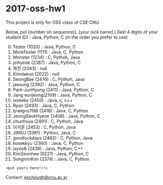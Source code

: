 # 2017-oss-hw1
This project is only for OSS class of CSE CNU.

Below, put
[number (in sequence)]. [your nick name] ( [last 4 digits of your student ID] : Java, Python, C (in the order you prefer to use) 



0. Tester (1020) : Java, Python, C
1. MoreTester (1111) : Java, C, Python
2. Monster (1234) : C, Pythoh, Java
3. jinhyeok (2387) : Java, Python, C
4. 혁진 (2043) : null
5. Kimdaeun (2022) : null
6. SeongBae (2476) : C, Pythoh, Java
7. jaesung (2392) : Java, Python, C
8. Park-JunHyung (2411) : Java, Python, C
9. Jang eunjeong(2109) : Java, Python, C
10. isseebx (2450) : Java, c, c++
11. Ryan (2493) : Java, C, Python
12. tjrwlgns1198 (2418) : Java, C, Python
13. JeongSeokHyeon (2408) : Java, Python, C
14. chunhoya (2491) : C, Pythoh, Java
15. 이석훈 (2453) : C, Python, Java
16. JINSU (3391) : Python, Java, C
17. goodluckdays (2482) : C, Python, Java
18. kosekkyu (2360) : Java, C, Python
19. jsyoo8 (2436) : Java, Python, C++
20. KimSeonhee (0221) : Java, Python, C
21. SungminKim (2374) : Java, C, Python

```
<put yours here!!!>
```

Contact: eschough@cnu.ac.kr
